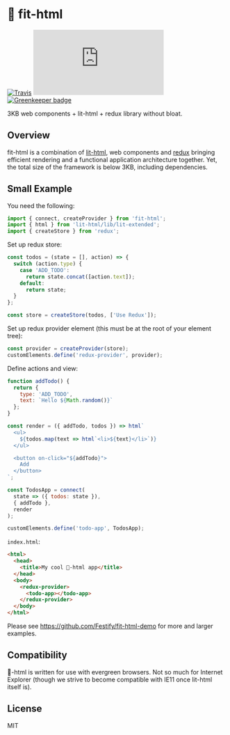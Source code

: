 # 💪 fit-html

[![Travis](https://img.shields.io/travis/Festify/fit-html.svg)](https://travis-ci.org/Festify/fit-html)
[![Bundle Size](http://img.badgesize.io/https://unpkg.com/fit-html/.tmp/index.min.js?compression=gzip)](https://www.npmjs.com/package/fit-html)
[![Greenkeeper badge](https://badges.greenkeeper.io/Festify/fit-html.svg)](https://greenkeeper.io/)

3KB web components + lit-html + redux library without bloat.

## Overview

fit-html is a combination of [lit-html](https://github.com/Polymer/lit-html), web components and [redux](http://redux.js.org/) bringing efficient rendering and a functional application architecture together. Yet, the total size of the framework is below 3KB, including dependencies.

## Small Example

You need the following:
```js
import { connect, createProvider } from 'fit-html';
import { html } from 'lit-html/lib/lit-extended';
import { createStore } from 'redux';
```

Set up redux store:
```js
const todos = (state = [], action) => {
  switch (action.type) {
    case 'ADD_TODO':
      return state.concat([action.text]);
    default:
      return state;
  }
};

const store = createStore(todos, ['Use Redux']);
```

Set up redux provider element (this must be at the root of your element tree):
```js
const provider = createProvider(store);
customElements.define('redux-provider', provider);
```

Define actions and view:
```js
function addTodo() {
  return {
    type: 'ADD_TODO',
    text: `Hello ${Math.random()}`
  };
}

const render = ({ addTodo, todos }) => html`
  <ul>
    ${todos.map(text => html`<li>${text}</li>`)}
  </ul>

  <button on-click="${addTodo}">
    Add
  </button>
`;

const TodosApp = connect(
  state => ({ todos: state }),
  { addTodo },
  render
);

customElements.define('todo-app', TodosApp);
```

`index.html`:
```html
<html>
  <head>
    <title>My cool 💪-html app</title>
  </head>
  <body>
    <redux-provider>
      <todo-app></todo-app>
    </redux-provider>
  </body>
</html>
```

Please see https://github.com/Festify/fit-html-demo for more and larger examples.

## Compatibility

💪-html is written for use with evergreen browsers. Not so much for Internet Explorer (though we strive to become compatible with IE11 once lit-html itself is).

## License

MIT
